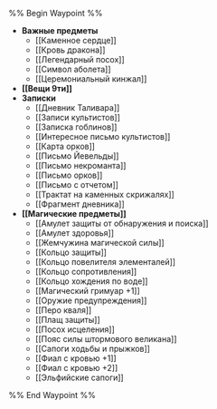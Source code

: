 %% Begin Waypoint %%

- **Важные предметы**
	- [[Каменное сердце]]
	- [[Кровь дракона]]
	- [[Легендарный посох]]
	- [[Символ аболета]]
	- [[Церемониальный кинжал]]
- **[[Вещи 9ти]]**
- **Записки**
	- [[Дневник Таливара]]
	- [[Записи культистов]]
	- [[Записка гоблинов]]
	- [[Интересное письмо культистов]]
	- [[Карта орков]]
	- [[Письмо Йевельды]]
	- [[Письмо некроманта]]
	- [[Письмо орков]]
	- [[Письмо с отчетом]]
	- [[Трактат на каменных скрижалях]]
	- [[Фрагмент дневника]]
- **[[Магические предметы]]**
	- [[Амулет защиты от обнаружения и поиска]]
	- [[Амулет здоровья]]
	- [[Жемчужина магической силы]]
	- [[Кольцо защиты]]
	- [[Кольцо повелителя элементалей]]
	- [[Кольцо сопротивления]]
	- [[Кольцо хождения по воде]]
	- [[Магический гримуар +1]]
	- [[Оружие предупреждения]]
	- [[Перо кваля]]
	- [[Плащ защиты]]
	- [[Посох исцеления]]
	- [[Пояс силы штормового великана]]
	- [[Сапоги ходьбы и прыжков]]
	- [[Фиал с кровью +1]]
	- [[Фиал с кровью +2]]
	- [[Эльфийские сапоги]]

%% End Waypoint %%
